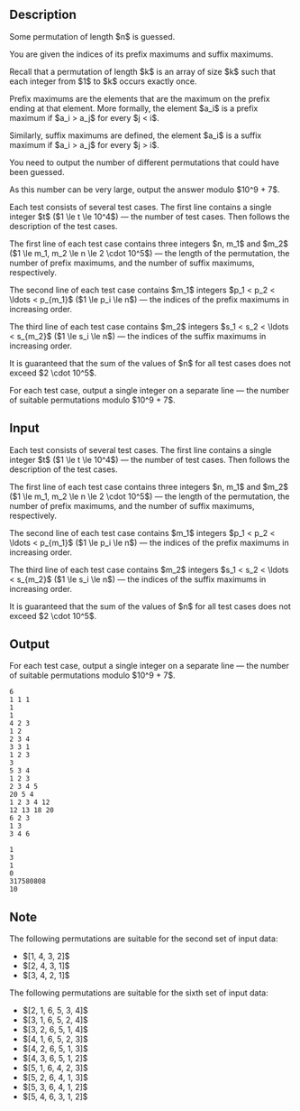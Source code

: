 ## Description

<div><p>Some permutation of length $n$ is guessed.</p><p>You are given the indices of its prefix maximums and suffix maximums.</p><p>Recall that a permutation of length $k$ is an array of size $k$ such that each integer from $1$ to $k$ occurs exactly once.</p><p>Prefix maximums are the elements that are the maximum on the prefix ending at that element. More formally, the element $a_i$ is a prefix maximum if $a_i &gt; a_j$ for every $j &lt; i$.</p><p>Similarly, suffix maximums are defined, the element $a_i$ is a suffix maximum if $a_i &gt; a_j$ for every $j &gt; i$.</p><p>You need to output the number of different permutations that could have been guessed.</p><p>As this number can be very large, output the answer modulo $10^9 + 7$.</p></div><div class="input-specification"><p>Each test consists of several test cases. The first line contains a single integer $t$ ($1 \le t \le 10^4$)&nbsp;— the number of test cases. Then follows the description of the test cases.</p><p>The first line of each test case contains three integers $n, m_1$ and $m_2$ ($1 \le m_1, m_2 \le n \le 2 \cdot 10^5$)&nbsp;— the length of the permutation, the number of prefix maximums, and the number of suffix maximums, respectively.</p><p>The second line of each test case contains $m_1$ integers $p_1 &lt; p_2 &lt; \ldots &lt; p_{m_1}$ ($1 \le p_i \le n$)&nbsp;— the indices of the prefix maximums in increasing order.</p><p>The third line of each test case contains $m_2$ integers $s_1 &lt; s_2 &lt; \ldots &lt; s_{m_2}$ ($1 \le s_i \le n$)&nbsp;— the indices of the suffix maximums in increasing order.</p><p>It is guaranteed that the sum of the values of $n$ for all test cases does not exceed $2 \cdot 10^5$.</p></div><div class="output-specification"><p>For each test case, output a single integer on a separate line&nbsp;— the number of suitable permutations modulo $10^9 + 7$.</p></div>

## Input

<p>Each test consists of several test cases. The first line contains a single integer $t$ ($1 \le t \le 10^4$)&nbsp;— the number of test cases. Then follows the description of the test cases.</p><p>The first line of each test case contains three integers $n, m_1$ and $m_2$ ($1 \le m_1, m_2 \le n \le 2 \cdot 10^5$)&nbsp;— the length of the permutation, the number of prefix maximums, and the number of suffix maximums, respectively.</p><p>The second line of each test case contains $m_1$ integers $p_1 &lt; p_2 &lt; \ldots &lt; p_{m_1}$ ($1 \le p_i \le n$)&nbsp;— the indices of the prefix maximums in increasing order.</p><p>The third line of each test case contains $m_2$ integers $s_1 &lt; s_2 &lt; \ldots &lt; s_{m_2}$ ($1 \le s_i \le n$)&nbsp;— the indices of the suffix maximums in increasing order.</p><p>It is guaranteed that the sum of the values of $n$ for all test cases does not exceed $2 \cdot 10^5$.</p>

## Output

<p>For each test case, output a single integer on a separate line&nbsp;— the number of suitable permutations modulo $10^9 + 7$.</p>





```input1|2,3,4,8,9,10,14,15,16
6
1 1 1
1
1
4 2 3
1 2
2 3 4
3 3 1
1 2 3
3
5 3 4
1 2 3
2 3 4 5
20 5 4
1 2 3 4 12
12 13 18 20
6 2 3
1 3
3 4 6
```




```output1
1
3
1
0
317580808
10
```



## Note

<p>The following permutations are suitable for the second set of input data:</p><ul> <li> $[1, 4, 3, 2]$ </li><li> $[2, 4, 3, 1]$ </li><li> $[3, 4, 2, 1]$ </li></ul><p>The following permutations are suitable for the sixth set of input data:</p><ul> <li> $[2, 1, 6, 5, 3, 4]$ </li><li> $[3, 1, 6, 5, 2, 4]$ </li><li> $[3, 2, 6, 5, 1, 4]$ </li><li> $[4, 1, 6, 5, 2, 3]$ </li><li> $[4, 2, 6, 5, 1, 3]$ </li><li> $[4, 3, 6, 5, 1, 2]$ </li><li> $[5, 1, 6, 4, 2, 3]$ </li><li> $[5, 2, 6, 4, 1, 3]$ </li><li> $[5, 3, 6, 4, 1, 2]$ </li><li> $[5, 4, 6, 3, 1, 2]$ </li></ul>
